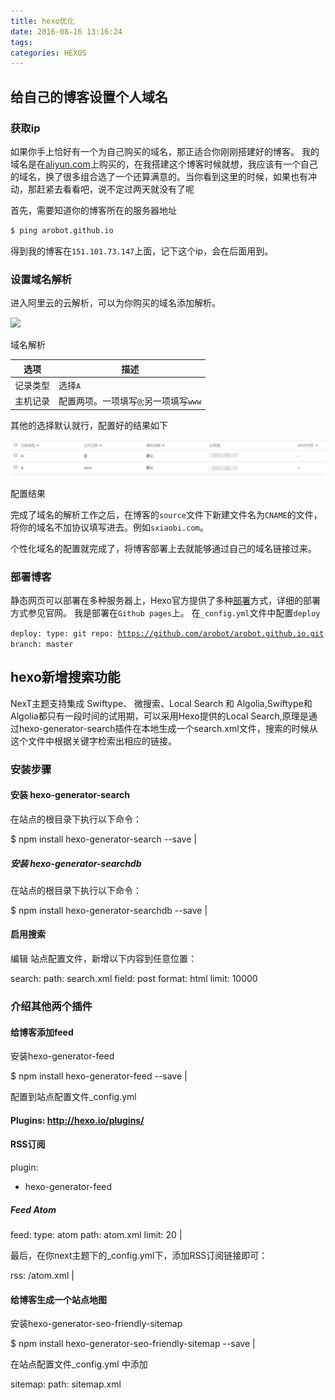 ```yaml
---
title: hexo优化
date: 2016-08-16 13:16:24
tags:
categories: HEXOS
---
```


## 给自己的博客设置个人域名

### 获取ip

如果你手上恰好有一个为自己购买的域名，那正适合你刚刚搭建好的博客。
我的域名是在[aliyun.com](https://netcn.console.aliyun.com/core/domain/list)上购买的，在我搭建这个博客时候就想，我应该有一个自己的域名，换了很多组合选了一个还算满意的。当你看到这里的时候，如果也有冲动，那赶紧去看看吧，说不定过两天就没有了呢

首先，需要知道你的博客所在的服务器地址

```bash
$ ping arobot.github.io
```
得到我的博客在`151.101.73.147`上面，记下这个ip，会在后面用到。

### 设置域名解析

进入阿里云的云解析，可以为你购买的域名添加解析。

![](/hexo/images/hexo网站解析.png)

域名解析

| 选项 | 描述 |
| --- | --- |
| 记录类型 | 选择`A` |
| 主机记录 | 配置两项。一项填写`@`;另一项填写`www` |

其他的选择默认就行，配置好的结果如下

![](https://raw.githubusercontent.com/arobot/arobot.github.io/master/images/hexo_2/dns_result.jpg)

配置结果

完成了域名的解析工作之后，在博客的`source`文件下新建文件名为`CNAME`的文件，将你的域名不加协议填写进去。例如`sxiaobi.com`。

个性化域名的配置就完成了，将博客部署上去就能够通过自己的域名链接过来。

### 部署博客

静态网页可以部署在多种服务器上，Hexo官方提供了多种[部署](https://hexo.io/zh-cn/docs/deployment.html)方式，详细的部署方式参见官网。
我是部署在`Github pages`上。
在`_config.yml`文件中配置`deploy`

<code>deploy:
  type: git
  repo: https://github.com/arobot/arobot.github.io.git
  branch: master</code>

## hexo新增搜索功能
NexT主题支持集成 Swiftype、 微搜索、Local Search 和 Algolia,Swiftype和Algolia都只有一段时间的试用期，可以采用Hexo提供的Local Search,原理是通过hexo-generator-search插件在本地生成一个search.xml文件，搜索的时候从这个文件中根据关键字检索出相应的链接。
<a id="more"></a>

### 安装步骤

#### 安装 hexo-generator-search

在站点的根目录下执行以下命令：

$ npm install hexo-generator-search --save |

##### 安装 hexo-generator-searchdb

在站点的根目录下执行以下命令：

$ npm install hexo-generator-searchdb --save |

#### 启用搜索

编辑 站点配置文件，新增以下内容到任意位置：

search:
path: search.xml
field: post
format: html
limit: 10000

### 介绍其他两个插件

#### 给博客添加feed

安装hexo-generator-feed

$ npm install hexo-generator-feed --save |

配置到站点配置文件_config.yml

#### Plugins: http://hexo.io/plugins/

#### RSS订阅
plugin:
- hexo-generator-feed

##### Feed Atom
feed:
type: atom
path: atom.xml
limit: 20 |

最后，在你next主题下的_config.yml下，添加RSS订阅链接即可：

rss: /atom.xml |

#### 给博客生成一个站点地图

安装hexo-generator-seo-friendly-sitemap

$ npm install hexo-generator-seo-friendly-sitemap --save |

在站点配置文件_config.yml 中添加

sitemap:
path: sitemap.xml
